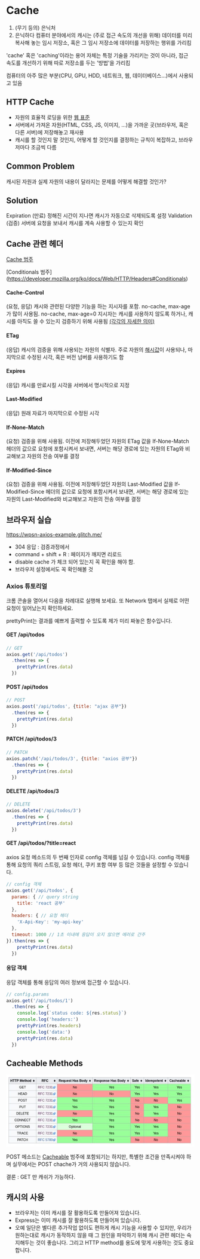 # Cache
1. (무기 등의) 은닉처
2. 은닉하다
컴퓨터 분야에서의 캐시는 (주로 접근 속도의 개선을 위해) 데이터를 미리 복사해 놓는 임시 저장소, 혹은 그 임시 저장소에 데이터를 저장하는 행위를 가리킴

'cache' 혹은 'caching'이라는 용어 자체는 특정 기술을 가리키는 것이 아니라, 접근 속도를 개선하기 위해 따로 저장소를 두는 '방법'을 가리킴

컴퓨터의 아주 많은 부분(CPU, GPU, HDD, 네트워크, 웹, 데이터베이스...)에서 사용되고 있음

## HTTP Cache
- 자원의 효율적 로딩을 위한 [웹 표준](https://tools.ietf.org/html/rfc7234)
- 서버에서 가져온 자원(HTML, CSS, JS, 이미지, ...)을 가까운 곳(브라우저, 혹은 다른 서버)에 저장해놓고 재사용
- 캐시를 할 것인지 말 것인지, 어떻게 할 것인지를 결정하는 규칙이 복잡하고, 브라우저마다 조금씩 다름

## Common Problem
캐시된 자원과 실제 자원의 내용이 달라지는 문제를 
어떻게 해결할 것인가?

## Solution
Expiration (만료)
정해진 시간이 지나면 캐시가 자동으로 삭제되도록 설정
Validation (검증)
서버에 요청을 보내서 캐시를 계속 사용할 수 있는지 확인

## Cache 관련 헤더
[Cache 범주](https://developer.mozilla.org/ko/docs/Web/HTTP/Headers#Caching)

[Conditionals 범주] (https://developer.mozilla.org/ko/docs/Web/HTTP/Headers#Conditionals)

#### Cache-Control  
(요청, 응답) 캐시와 관련된 다양한 기능을 하는 지시자를 포함. no-cache, max-age가 많이 사용됨. no-cache, max-age=0 지시자는 캐시를 사용하지 않도록 하거나, 캐시를 아직도 쓸 수 있는지 검증하기 위해 사용됨 [(각각의 자세한 의미)](https://stackoverflow.com/questions/1046966/whats-the-difference-between-cache-control-max-age-0-and-no-cache)
#### ETag  
(응답) 캐시의 검증을 위해 사용되는 자원의 식별자. 주로 자원의 [해시값](https://namu.wiki/w/%ED%95%B4%EC%8B%9C)이 사용되나, 마지막으로 수정된 시각, 혹은 버전 넘버를 사용하기도 함
#### Expires
(응답) 캐시를 만료시킬 시각을 서버에서 명시적으로 지정
#### Last-Modified
(응답) 원래 자료가 마지막으로 수정된 시각
#### If-None-Match
(요청) 검증을 위해 사용됨. 이전에 저장해두었던 자원의 ETag 값을 If-None-Match 헤더의 값으로 요청에 포함시켜서 보내면, 서버는 해당 경로에 있는 자원의 ETag와 비교해보고 자원의 전송 여부를 결정
#### If-Modified-Since
(요청) 검증을 위해 사용됨. 이전에 저장해두었던 자원의 Last-Modified 값을 If-Modified-Since 헤더의 값으로 요청에 포함시켜서 보내면, 서버는 해당 경로에 있는 자원의 Last-Modified와 비교해보고 자원의 전송 여부를 결정

## 브라우저 실습
https://wpsn-axios-example.glitch.me/

- 304 응답 : 검증과정에서 
- command + shift + R : 페이지가 깨지면 리로드
- disable cache 가 체크 되어 있는지 꼭 확인을 해야 함.
- 브라우저 설정에서도 꼭 확인해볼 것 


### Axios 튜토리얼

크롬 콘솔을 열어서 다음을 차례대로 실행해 보세요. 또 Network 탭에서 실제로 어떤 요청이 일어났는지 확인하세요.

prettyPrint는 결과를 예쁘게 출력할 수 있도록 제가 미리 짜놓은 함수입니다.

#### GET /api/todos
```js
// GET
axios.get('/api/todos')
  .then(res => {
    prettyPrint(res.data)
  })
```

#### POST /api/todos
```js
// POST
axios.post('/api/todos', {title: "ajax 공부"})
  .then(res => {
    prettyPrint(res.data)
  })
```

#### PATCH /api/todos/3
```js
// PATCH
axios.patch('/api/todos/3', {title: "axios 공부"})
  .then(res => {
    prettyPrint(res.data)
  })
```

#### DELETE /api/todos/3
```js
// DELETE
axios.delete('/api/todos/3')
  .then(res => {
    prettyPrint(res.data)
  })
```

#### GET /api/todos/?title=react

axios 요청 메소드의 두 번째 인자로 config 객체를 넘길 수 있습니다. config 객체를 통해 요청의 쿼리 스트링, 요청 헤더, 쿠키 포함 여부 등 많은 것들을 설정할 수 있습니다.
```js
// config 객체
axios.get('/api/todos', {
  params: { // query string
    title: 'react 공부'
  },
  headers: { // 요청 헤더
    'X-Api-Key': 'my-api-key'
  },
  timeout: 1000 // 1초 이내에 응답이 오지 않으면 에러로 간주
}).then(res => {
    prettyPrint(res.data)
  })
```

#### 응답 객체

응답 객체를 통해 응답의 여러 정보에 접근할 수 있습니다.
```js
// config.params
axios.get('/api/todos/1')
  .then(res => {
    console.log(`status code: ${res.status}`)
    console.log('headers:')
    prettyPrint(res.headers)
    console.log('data:')
    prettyPrint(res.data)
  })
```

## Cacheable Methods
![](../images/HEDlwPSl.png)

POST 메소드는 [Cacheable](https://developer.mozilla.org/en-US/docs/Glossary/cacheable) 범주에 포함되기는 하지만, 특별한 조건을 만족시켜야 하며 실무에서는 POST chache가 거의 사용되지 않습니다.

결론 : GET 만 캐쉬가 가능하다.

## 캐시의 사용
- 브라우저는 이미 캐시를 잘 활용하도록 만들어져 있습니다.
- Express는 이미 캐시를 잘 활용하도록 만들어져 있습니다.
- 오예
일단은 별다른 추가작업 없이도 편하게 캐시 기능을 사용할 수 있지만, 우리가 원하는대로 캐시가 동작하지 않을 때 그 원인을 파악하기 위해 캐시 관련 헤더는 숙지해두는 것이 좋습니다. 그리고 HTTP method를 용도에 맞게 사용하는 것도 중요합니다.


















